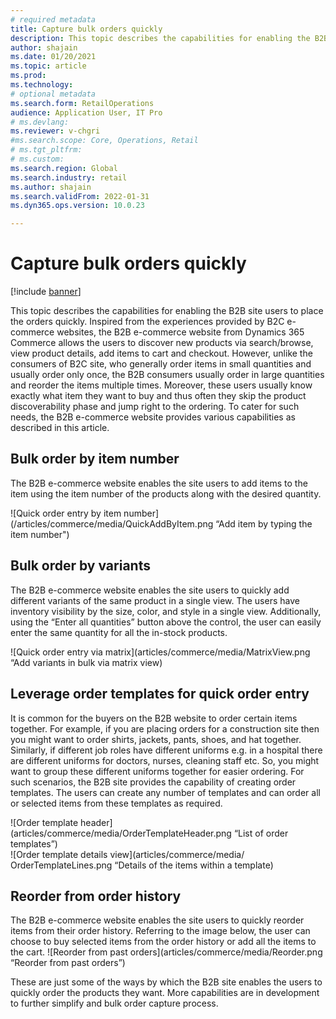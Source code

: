 ```yaml
---
# required metadata
title: Capture bulk orders quickly
description: This topic describes the capabilities for enabling the B2B site users to place the orders quickly.
author: shajain
ms.date: 01/20/2021
ms.topic: article
ms.prod: 
ms.technology: 
# optional metadata
ms.search.form: RetailOperations
audience: Application User, IT Pro
# ms.devlang: 
ms.reviewer: v-chgri
#ms.search.scope: Core, Operations, Retail
# ms.tgt_pltfrm: 
# ms.custom: 
ms.search.region: Global
ms.search.industry: retail
ms.author: shajain
ms.search.validFrom: 2022-01-31
ms.dyn365.ops.version: 10.0.23

---
```


# Capture bulk orders quickly

[!include [banner](../../includes/banner.md)]


This topic describes the capabilities for enabling the B2B site users to place the orders quickly.
Inspired from the experiences provided by B2C e-commerce websites, the B2B e-commerce website from Dynamics 365 Commerce allows the users to discover new products via search/browse, view product details, add items to cart and checkout. However, unlike the consumers of B2C site, who generally order items in small quantities and usually order only once, the B2B consumers usually order in large quantities and reorder the items multiple times. Moreover, these users usually know exactly what item they want to buy and thus often they skip the product discoverability phase and jump right to the ordering. To cater for such needs, the B2B e-commerce website provides various capabilities as described in this article.

## Bulk order by item number
The B2B e-commerce website enables the site users to add items to the item using the item number of the products along with the desired quantity.

![Quick order entry by item number](/articles/commerce/media/QuickAddByItem.png “Add item by typing the item number")


## Bulk order by variants
The B2B e-commerce website enables the site users to quickly add different variants of the same product in a single view. The users have inventory visibility by the size, color, and style in a single view. Additionally, using the “Enter all quantities” button above the control, the user can easily enter the same quantity for all the in-stock products.

![Quick order entry via matrix](articles/commerce/media/MatrixView.png “Add variants in bulk via matrix view)  

## Leverage order templates for quick order entry
It is common for the buyers on the B2B website to order certain items together. For example, if you are placing orders for a construction site then you might want to order shirts, jackets, pants, shoes, and hat together. Similarly, if different job roles have different uniforms e.g. in a hospital there are different uniforms for doctors, nurses, cleaning staff etc. So, you might want to group these different uniforms together for easier ordering. For such scenarios, the B2B site provides the capability of creating order templates. The users can create any number of templates and can order all or selected items from these templates as required. 

![Order template header](articles/commerce/media/OrderTemplateHeader.png “List of order templates”)  
![Order template details view](articles/commerce/media/ OrderTemplateLines.png “Details of the items within a template)  

## Reorder from order history

The B2B e-commerce website enables the site users to quickly reorder items from their order history. Referring to the image below, the user can choose to buy selected items from the order history or add all the items to the cart.
![Reorder from past orders](articles/commerce/media/Reorder.png “Reorder from past orders”) 

These are just some of the ways by which the B2B site enables the users to quickly order the products they want. More capabilities are in development to further simplify and bulk order capture process. 




